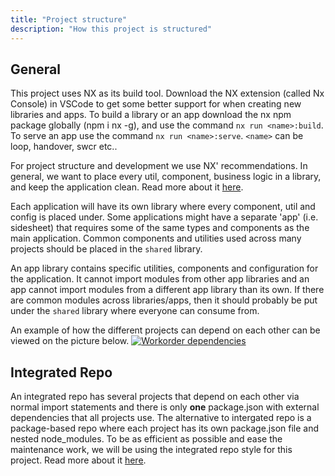 ```yaml
---
title: "Project structure"
description: "How this project is structured"
---
```

## General
This project uses NX as its build tool. Download the NX extension (called Nx Console) in VSCode to get some better support for when creating new libraries and apps.
To build a library or an app download the nx npm package globally (npm i nx -g), and use the command `nx run <name>:build`. To serve an app use the command `nx run <name>:serve`. `<name>` can be loop, handover, swcr etc..

For project structure and development we use NX' recommendations. In general, we want to place every util, component, business logic in a library, and keep the application clean. Read more about it [here](https://nx.dev/more-concepts/monorepo-nx-enterprise#using-nx-at-enterpriseshere).

Each application will have its own library where every component, util and config is placed under. Some applications might have a separate 'app' (i.e. sidesheet) that requires some of the same types and components as the main application. Common components and utilities used across many projects should be placed in the `shared` library. 

An app library contains specific utilities, components and configuration for the application. It cannot import modules from other app libraries and an app cannot import modules from a different app library than its own.
If there are common modules across libraries/apps, then it should probably be put under the `shared` library where everyone can consume from.

An example of how the different projects can depend on each other can be viewed on the picture below.
[ ![Workorder dependencies](/wographexample.png) ](/wographexample.png)

## Integrated Repo
An integrated repo has several projects that depend on each other via normal import statements and there is only **one** package.json with external dependencies that all projects use. The alternative to intergated repo is a package-based repo where each project has its own package.json file and nested node_modules. To be as efficient as possible and ease the maintenance work, we will be using the integrated repo style for this project. Read more about it [here](https://nx.dev/concepts/integrated-vs-package-based).